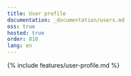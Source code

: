 ```yaml
---
title: User profile
documentation: _documentation/users.md
oss: true
hosted: true
order: 810
lang: en
---
```


{% include features/user-profile.md %}